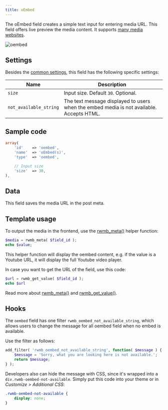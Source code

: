 ```yaml
---
title: oEmbed
---
```


The oEmbed field creates a simple text input for entering media URL. This field offers live preview the media content. It supports [many media websites](https://codex.wordpress.org/Embeds).

![oembed](https://i.imgur.com/F64cxNe.png)

## Settings

Besides the [common settings](/field-settings/), this field has the following specific settings:

Name | Description
--- | ---
`size` | Input size. Default `30`. Optional.
`not_available_string` | The text message displayed to users when the embed media is not available. Accepts HTML.

## Sample code

```php
array(
    'id'    => 'oembed',
    'name'  => 'oEmbed(s)',
    'type'  => 'oembed',

    // Input size
    'size'  => 30,
),
```

## Data

This field saves the media URL in the post meta.

## Template usage

To output the media in the frontend, use the [rwmb_meta()](/functions/rwmb-meta/) helper function:

```php
$media = rwmb_meta( $field_id );
echo $value;
```

This helper function will display the oembed content, e.g. if the value is a Youtube URL, it will display the full Youtube video player.

In case you want to get the URL of the field, use this code:

```php
$url = rwmb_get_value( $field_id );
echo $url
```

Read more about [rwmb_meta()](/functions/rwmb-meta/) and [rwmb_get_value()](/functions/rwmb-get-value/).

## Hooks

The `oembed` field has one filter `rwmb_oembed_not_available_string`, which allows users to change the message for all oembed field when no embed is available.

Use the filter as follows:

```php
add_filter( 'rwmb_oembed_not_available_string', function( $message ) {
    $message = 'Sorry, what you are looking here is not available.';
    return $message;
} );
```

Developers also can hide the message with CSS, since it's wrapped into a `div.rwmb-oembed-not-available`. Simply put this code into your theme or in *Customize > Additional CSS*:

```css
.rwmb-oembed-not-available {
    display: none;
}
```

